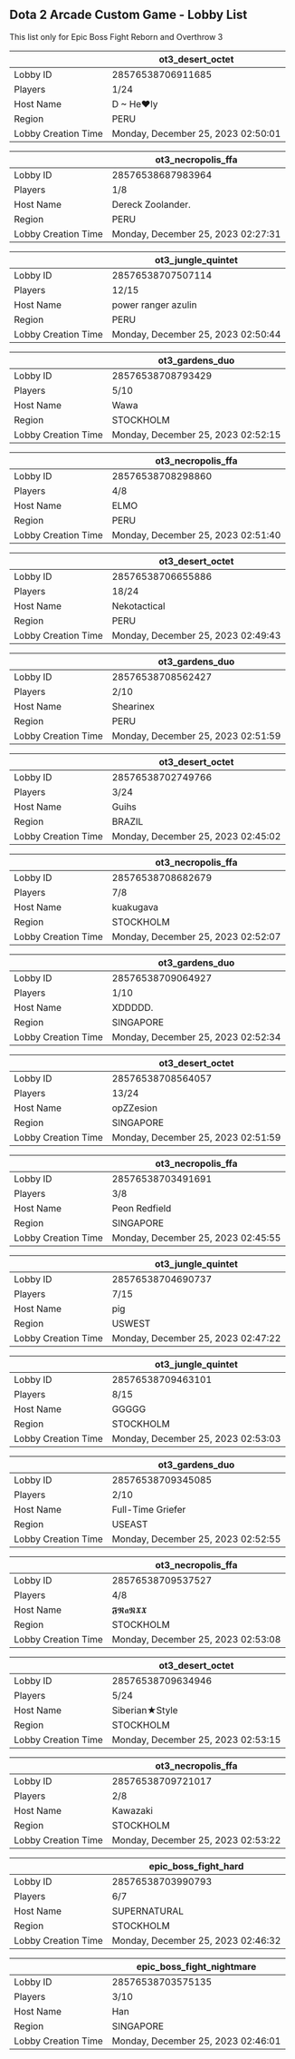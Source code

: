 ## Dota 2 Arcade Custom Game - Lobby List

This list only for Epic Boss Fight Reborn and Overthrow 3

|  | ot3_desert_octet |
| ------ | ------ |
| Lobby ID | 28576538706911685 |
| Players | 1/24 |
| Host Name | D ~ He♥ly |
| Region | PERU |
| Lobby Creation Time | Monday, December 25, 2023 02:50:01 |


|  | ot3_necropolis_ffa |
| ------ | ------ |
| Lobby ID | 28576538687983964 |
| Players | 1/8 |
| Host Name | Dereck Zoolander. |
| Region | PERU |
| Lobby Creation Time | Monday, December 25, 2023 02:27:31 |


|  | ot3_jungle_quintet |
| ------ | ------ |
| Lobby ID | 28576538707507114 |
| Players | 12/15 |
| Host Name | power ranger azulin |
| Region | PERU |
| Lobby Creation Time | Monday, December 25, 2023 02:50:44 |


|  | ot3_gardens_duo |
| ------ | ------ |
| Lobby ID | 28576538708793429 |
| Players | 5/10 |
| Host Name | Wawa |
| Region | STOCKHOLM |
| Lobby Creation Time | Monday, December 25, 2023 02:52:15 |


|  | ot3_necropolis_ffa |
| ------ | ------ |
| Lobby ID | 28576538708298860 |
| Players | 4/8 |
| Host Name | ELMO |
| Region | PERU |
| Lobby Creation Time | Monday, December 25, 2023 02:51:40 |


|  | ot3_desert_octet |
| ------ | ------ |
| Lobby ID | 28576538706655886 |
| Players | 18/24 |
| Host Name | Nekotactical |
| Region | PERU |
| Lobby Creation Time | Monday, December 25, 2023 02:49:43 |


|  | ot3_gardens_duo |
| ------ | ------ |
| Lobby ID | 28576538708562427 |
| Players | 2/10 |
| Host Name | Shearinex |
| Region | PERU |
| Lobby Creation Time | Monday, December 25, 2023 02:51:59 |


|  | ot3_desert_octet |
| ------ | ------ |
| Lobby ID | 28576538702749766 |
| Players | 3/24 |
| Host Name | Guihs |
| Region | BRAZIL |
| Lobby Creation Time | Monday, December 25, 2023 02:45:02 |


|  | ot3_necropolis_ffa |
| ------ | ------ |
| Lobby ID | 28576538708682679 |
| Players | 7/8 |
| Host Name | kuakugava |
| Region | STOCKHOLM |
| Lobby Creation Time | Monday, December 25, 2023 02:52:07 |


|  | ot3_gardens_duo |
| ------ | ------ |
| Lobby ID | 28576538709064927 |
| Players | 1/10 |
| Host Name | XDDDDD. |
| Region | SINGAPORE |
| Lobby Creation Time | Monday, December 25, 2023 02:52:34 |


|  | ot3_desert_octet |
| ------ | ------ |
| Lobby ID | 28576538708564057 |
| Players | 13/24 |
| Host Name | opZZesion |
| Region | SINGAPORE |
| Lobby Creation Time | Monday, December 25, 2023 02:51:59 |


|  | ot3_necropolis_ffa |
| ------ | ------ |
| Lobby ID | 28576538703491691 |
| Players | 3/8 |
| Host Name | Peon Redfield |
| Region | SINGAPORE |
| Lobby Creation Time | Monday, December 25, 2023 02:45:55 |


|  | ot3_jungle_quintet |
| ------ | ------ |
| Lobby ID | 28576538704690737 |
| Players | 7/15 |
| Host Name | pig |
| Region | USWEST |
| Lobby Creation Time | Monday, December 25, 2023 02:47:22 |


|  | ot3_jungle_quintet |
| ------ | ------ |
| Lobby ID | 28576538709463101 |
| Players | 8/15 |
| Host Name | GGGGG |
| Region | STOCKHOLM |
| Lobby Creation Time | Monday, December 25, 2023 02:53:03 |


|  | ot3_gardens_duo |
| ------ | ------ |
| Lobby ID | 28576538709345085 |
| Players | 2/10 |
| Host Name | Full-Time Griefer |
| Region | USEAST |
| Lobby Creation Time | Monday, December 25, 2023 02:52:55 |


|  | ot3_necropolis_ffa |
| ------ | ------ |
| Lobby ID | 28576538709537527 |
| Players | 4/8 |
| Host Name | 𝕱𝕽𝖆𝕹𝖃𝖃 |
| Region | STOCKHOLM |
| Lobby Creation Time | Monday, December 25, 2023 02:53:08 |


|  | ot3_desert_octet |
| ------ | ------ |
| Lobby ID | 28576538709634946 |
| Players | 5/24 |
| Host Name | Siberian★Style |
| Region | STOCKHOLM |
| Lobby Creation Time | Monday, December 25, 2023 02:53:15 |


|  | ot3_necropolis_ffa |
| ------ | ------ |
| Lobby ID | 28576538709721017 |
| Players | 2/8 |
| Host Name | Kawazaki |
| Region | STOCKHOLM |
| Lobby Creation Time | Monday, December 25, 2023 02:53:22 |


|  | epic_boss_fight_hard |
| ------ | ------ |
| Lobby ID | 28576538703990793 |
| Players | 6/7 |
| Host Name | SUPERNATURAL |
| Region | STOCKHOLM |
| Lobby Creation Time | Monday, December 25, 2023 02:46:32 |


|  | epic_boss_fight_nightmare |
| ------ | ------ |
| Lobby ID | 28576538703575135 |
| Players | 3/10 |
| Host Name | Han |
| Region | SINGAPORE |
| Lobby Creation Time | Monday, December 25, 2023 02:46:01 |


